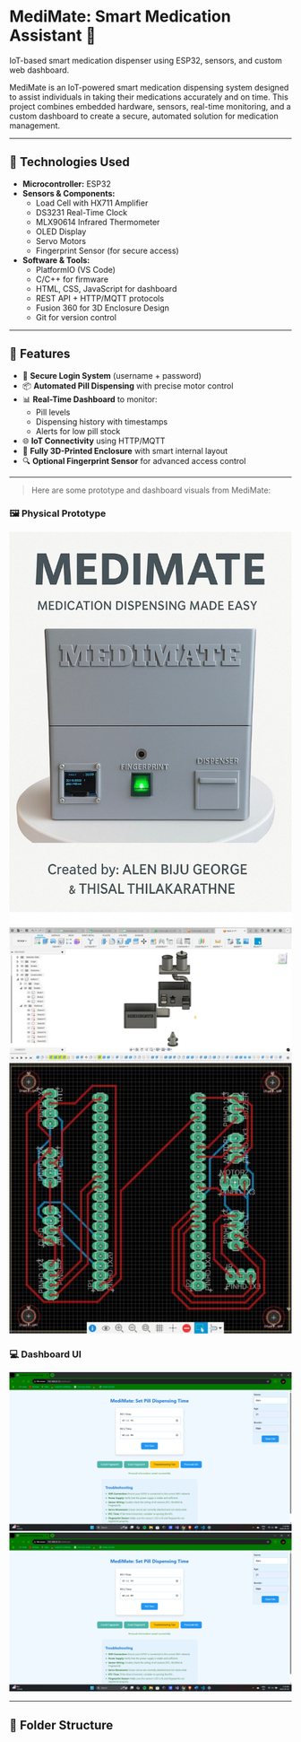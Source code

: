 # MediMate: Smart Medication Assistant 💊
IoT-based smart medication dispenser using ESP32, sensors, and custom web dashboard.

MediMate is an IoT-powered smart medication dispensing system designed to assist individuals in taking their medications accurately and on time. This project combines embedded hardware, sensors, real-time monitoring, and a custom dashboard to create a secure, automated solution for medication management.

---

## 🔧 Technologies Used

- **Microcontroller:** ESP32
- **Sensors & Components:** 
  - Load Cell with HX711 Amplifier
  - DS3231 Real-Time Clock
  - MLX90614 Infrared Thermometer
  - OLED Display
  - Servo Motors
  - Fingerprint Sensor (for secure access)
- **Software & Tools:**
  - PlatformIO (VS Code)
  - C/C++ for firmware
  - HTML, CSS, JavaScript for dashboard
  - REST API + HTTP/MQTT protocols
  - Fusion 360 for 3D Enclosure Design
  - Git for version control

---

## 🌟 Features

- 🔐 **Secure Login System** (username + password)
- 📦 **Automated Pill Dispensing** with precise motor control
- 📊 **Real-Time Dashboard** to monitor:
  - Pill levels
  - Dispensing history with timestamps
  - Alerts for low pill stock
- 🌐 **IoT Connectivity** using HTTP/MQTT
- 📁 **Fully 3D-Printed Enclosure** with smart internal layout
- 🔍 **Optional Fingerprint Sensor** for advanced access control

---

>Here are some prototype and dashboard visuals from MediMate:

### 🖼️ Physical Prototype
![MediMate Dispenser](images/medimate.jpg)
![Mechanical Diagram in fusion](images/mechanical_diagram.jpg)
![PCB design](images/pcb.jpg)

### 💻 Dashboard UI
![Login Page](images/homepage.png)
![Dashboard Main Screen](images/homepage.png)

---

## 📁 Folder Structure

